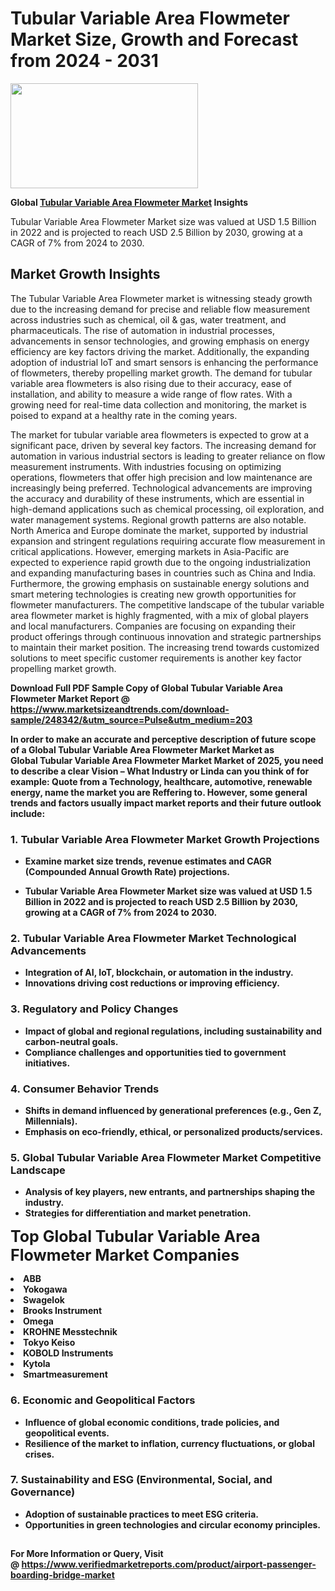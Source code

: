 <H1>Tubular Variable Area Flowmeter Market Size, Growth and Forecast from 2024 - 2031</H1><img class="aligncenter size-medium wp-image-584254" src="https://thirdeyenews.in/wp-content/uploads/2024/09/Global-Market-Research-300x168.jpeg" alt="" width="300" height="168" /><p><strong>Global&nbsp;<a href="https://www.marketsizeandtrends.com/download-sample/248342/&amp;utm_source=Pulse&amp;utm_medium=203">Tubular Variable Area Flowmeter Market</a> Insights</strong></p><p>Tubular Variable Area Flowmeter Market size was valued at USD 1.5 Billion in 2022 and is projected to reach USD 2.5 Billion by 2030, growing at a CAGR of 7% from 2024 to 2030.</p><p><h2>Market Growth Insights</h2> <p>The Tubular Variable Area Flowmeter market is witnessing steady growth due to the increasing demand for precise and reliable flow measurement across industries such as chemical, oil & gas, water treatment, and pharmaceuticals. The rise of automation in industrial processes, advancements in sensor technologies, and growing emphasis on energy efficiency are key factors driving the market. Additionally, the expanding adoption of industrial IoT and smart sensors is enhancing the performance of flowmeters, thereby propelling market growth. The demand for tubular variable area flowmeters is also rising due to their accuracy, ease of installation, and ability to measure a wide range of flow rates. With a growing need for real-time data collection and monitoring, the market is poised to expand at a healthy rate in the coming years.</p> <p><strong></strong></p> <p>The market for tubular variable area flowmeters is expected to grow at a significant pace, driven by several key factors. The increasing demand for automation in various industrial sectors is leading to greater reliance on flow measurement instruments. With industries focusing on optimizing operations, flowmeters that offer high precision and low maintenance are increasingly being preferred. Technological advancements are improving the accuracy and durability of these instruments, which are essential in high-demand applications such as chemical processing, oil exploration, and water management systems. Regional growth patterns are also notable. North America and Europe dominate the market, supported by industrial expansion and stringent regulations requiring accurate flow measurement in critical applications. However, emerging markets in Asia-Pacific are expected to experience rapid growth due to the ongoing industrialization and expanding manufacturing bases in countries such as China and India. Furthermore, the growing emphasis on sustainable energy solutions and smart metering technologies is creating new growth opportunities for flowmeter manufacturers. The competitive landscape of the tubular variable area flowmeter market is highly fragmented, with a mix of global players and local manufacturers. Companies are focusing on expanding their product offerings through continuous innovation and strategic partnerships to maintain their market position. The increasing trend towards customized solutions to meet specific customer requirements is another key factor propelling market growth. <p><strong></p><p><span class=""><strong>Download Full PDF Sample Copy of Global Tubular Variable Area Flowmeter Market Report</strong> @ <a href="https://www.marketsizeandtrends.com/download-sample/248342/&amp;utm_source=Pulse&amp;utm_medium=203" target="_blank">https://www.marketsizeandtrends.com/download-sample/248342/&amp;utm_source=Pulse&amp;utm_medium=203</a></span></p><p>In order to make an accurate and perceptive description of future scope of a Global&nbsp;Tubular Variable Area Flowmeter Market Market as Global&nbsp;Tubular Variable Area Flowmeter Market Market of 2025, you need to describe a clear Vision &ndash; What Industry or Linda can you think of for example: Quote from a Technology, healthcare, automotive, renewable energy, name the market you are Reffering to. However, some general trends and factors usually impact market reports and their future outlook include:</p><h3>1.&nbsp;<strong>Tubular Variable Area Flowmeter Market Growth Projections</strong></h3><ul><li>Examine market size trends, revenue estimates and CAGR (Compounded Annual Growth Rate) projections.</li><li><p>Tubular Variable Area Flowmeter Market size was valued at USD 1.5 Billion in 2022 and is projected to reach USD 2.5 Billion by 2030, growing at a CAGR of 7% from 2024 to 2030.</p></li></ul><h3>2.&nbsp;<strong>Tubular Variable Area Flowmeter Market Technological Advancements</strong></h3><ul><li>Integration of AI, IoT, blockchain, or automation in the industry.</li><li>Innovations driving cost reductions or improving efficiency.</li></ul><h3>3.&nbsp;<strong>Regulatory and Policy Changes</strong></h3><ul><li>Impact of global and regional regulations, including sustainability and carbon-neutral goals.</li><li>Compliance challenges and opportunities tied to government initiatives.</li></ul><h3>4.&nbsp;<strong>Consumer Behavior Trends</strong></h3><ul><li>Shifts in demand influenced by generational preferences (e.g., Gen Z, Millennials).</li><li>Emphasis on eco-friendly, ethical, or personalized products/services.</li></ul><h3>5.&nbsp;<strong>Global Tubular Variable Area Flowmeter Market Competitive Landscape</strong></h3><ul><li>Analysis of key players, new entrants, and partnerships shaping the industry.</li><li>Strategies for differentiation and market penetration.</li></ul><p data-pm-slice="1 1 []"><span style="color: inherit; font-family: inherit; font-size: 25px;">Top Global Tubular Variable Area Flowmeter Market Companies</span></p><div class="" data-test-id=""><p><li>ABB</li><li> Yokogawa</li><li> Swagelok</li><li> Brooks Instrument</li><li> Omega</li><li> KROHNE Messtechnik</li><li> Tokyo Keiso</li><li> KOBOLD Instruments</li><li> Kytola</li><li> Smartmeasurement</li></p></div><h3>6.&nbsp;<strong>Economic and Geopolitical Factors</strong></h3><ul><li>Influence of global economic conditions, trade policies, and geopolitical events.</li><li>Resilience of the market to inflation, currency fluctuations, or global crises.</li></ul><h3>7.&nbsp;<strong>Sustainability and ESG (Environmental, Social, and Governance)</strong></h3><ul><li>Adoption of sustainable practices to meet ESG criteria.</li><li>Opportunities in green technologies and circular economy principles.</li></ul><h2><strong style="font-size: 14px;">For More Information or Query, Visit @&nbsp;</strong><a style="background-color: #ffffff; font-size: 14px;" href="https://www.marketsizeandtrends.com/report/tubular-variable-area-flowmeter-market/" target="_blank">https://www.verifiedmarketreports.com/product/airport-passenger-boarding-bridge-market</a></h2>
